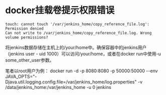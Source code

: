 # docker挂载卷提示权限错误

```
touch: cannot touch '/var/jenkins_home/copy_reference_file.log': Permission denied
Can not write to /var/jenkins_home/copy_reference_file.log. Wrong volume permissions?
```

将jenkins数据存储在主机上的/your/home中。确保容器中的jenkins用户（jenkins user - uid 1000）可以访问/your/home，或者在docker run中使用-u some_other_user参数。

笔者以root用户为例：
docker run -d -p 8080:8080 -p 50000:50000 --env JAVA_OPTS="-Djava.util.logging.config.file=/var/jenkins_home/log.properties" -v /data/jenkins_home:/var/jenkins_home -u 0 jenkins